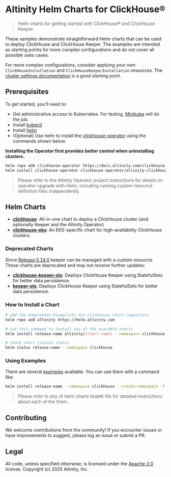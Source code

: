 # Altinity Helm Charts for ClickHouse®

> Helm charts for getting started with ClickHouse® and ClickHouse Keeper.

These samples demonstrate straightforward Helm charts that can be used to deploy ClickHouse and ClickHouse Keeper. The examples are intended as starting points for more complex configurations and do not cover all possible uses cases.

For more complex configurations, consider applying your own `ClickHouseInstallation` and `ClickHouseKeeperInstallation` resources. The [cluster settings documentation](https://docs.altinity.com/altinitykubernetesoperator/kubernetesoperatorguide/kubernetesconfigurationguide/clustersettings/) is a good starting point.

## Prerequisites

To get started, you'll need to:

* Get administrative access to Kubernetes. For testing, [Minikube](https://minikube.sigs.k8s.io/docs/start/) will do the job.
* Install [kubectl](https://kubernetes.io/docs/tasks/tools/)
* Install [helm](https://helm.sh/docs/intro/install/)
* (Optional) Use helm to install the [clickhouse-operator](https://github.com/Altinity/clickhouse-operator/tree/master/deploy/helm) using the commands shown below.

**Installing the Operator first provides better control when uninstalling clusters.**

```sh
helm repo add clickhouse-operator https://docs.altinity.com/clickhouse-operator/
helm install clickhouse-operator clickhouse-operator/altinity-clickhouse-operator
```

> Please refer to the Altinity Operator project instructions for details on operator upgrade with Helm, including running custom resource definition files independently.

## Helm Charts

- **[clickhouse](./charts/clickhouse/)**: All-in-one chart to deploy a ClickHouse cluster (and optionally Keeper and the Altinity Operator)
- **[clickhouse-eks](./charts/clickhouse-eks/)**: An EKS-specific chart for high-availability ClickHouse clusters. 

### Deprecated Charts

Since [Release 0.24.0](https://docs.altinity.com/releasenotes/altinity-kubernetes-operator-release-notes/#release-0240) keeper can be managed with a custom resource. These charts are deprecated and may not receive further updates:

- **[clickhouse-keeper-sts](./charts/clickhouse-keeper-sts/)**: Deploys ClickHouse Keeper using StatefulSets for better data persistence.
- **[keeper-sts](./charts/clickhouse-keeper-sts/)**: Deploys ClickHouse Keeper using StatefulSets for better data persistence.

### How to Install a Chart

```sh
# add the kubernetes-blueprints-for-clickhouse chart repository
helm repo add altinity https://helm.altinity.com

# use this command to install any of the avaiable charts
helm install release-name altinity/[chart-name] --namespace clickhouse --create-namespace

# check chart release status
helm status release-name --namespace clickhouse
```

### Using Examples

There are several [examples](./charts/clickhouse/examples) available. You can use them with a command like:


```sh
helm install release-name --namespace clickhouse --create-namespace -f path/to/examples/values-simple.yaml altinity/clickhouse
```

> Please refer to any of helm charts `README` file for detailed instructions about each of the them.

## Contributing
We welcome contributions from the community! If you encounter issues or have improvements to suggest, please log an issue or submit a PR.

## Legal
All code, unless specified otherwise, is licensed under the [Apache-2.0](LICENSE) license.
Copyright (c) 2025 Altinity, Inc.

